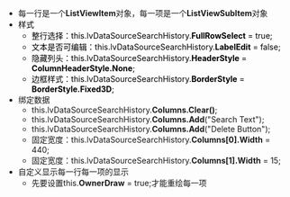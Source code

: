 <ul>
<li><span>每一行是一个<strong>ListViewItem</strong>对象，每一项是一个<strong>ListViewSubItem</strong>对象</span></li>
<li><span style="color: #000000;">样式</span>
<ul>
<li><span style="color: #000000;">整行选择：this.lvDataSourceSearchHistory.<strong>FullRowSelect</strong> = true;</span></li>
<li><span style="color: #000000;">文本是否可编辑：this.lvDataSourceSearchHistory.<strong>LabelEdit</strong> = false;</span></li>
<li><span style="color: #000000;">隐藏列头：this.lvDataSourceSearchHistory.<strong>HeaderStyle</strong> = <strong>ColumnHeaderStyle.None</strong>;</span></li>
<li><span style="color: #000000;">边框样式：this.lvDataSourceSearchHistory.<strong>BorderStyle</strong> = <strong>BorderStyle.Fixed3D</strong>;</span></li>
</ul>
</li>
<li>绑定数据
<ul>
<li>this.lvDataSourceSearchHistory.<strong>Columns.Clear()</strong>;</li>
<li>this.lvDataSourceSearchHistory.<strong>Columns.Add</strong>("Search Text");</li>
<li>this.lvDataSourceSearchHistory.<strong>Columns.Add</strong>("Delete Button");</li>
<li>固定宽度：this.lvDataSourceSearchHistory.<strong>Columns[0].Width</strong> = 440;</li>
<li>固定宽度：this.lvDataSourceSearchHistory.<strong>Columns[1].Width</strong> = 15;</li>
</ul>
</li>
<li>自定义显示每一行每一项的显示
<ul>
<li>先要设置this.<strong>OwnerDraw</strong> = true;才能重绘每一项</li>
</ul>
</li>
</ul>
<p>&nbsp;</p>